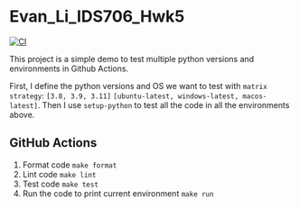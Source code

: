 # Evan_Li_IDS706_Hwk5

[![CI](https://github.com/bionicotaku/Evan_Li_IDS706_Hwk5/actions/workflows/ci.yml/badge.svg)](https://github.com/bionicotaku/Evan_Li_IDS706_Hwk5/actions/workflows/ci.yml)

This project is a simple demo to test multiple python versions and environments in Github Actions.

First, I define the python versions and OS we want to test with `matrix strategy`: `[3.8, 3.9, 3.11]` `[ubuntu-latest, windows-latest, macos-latest]`.
Then I use `setup-python` to test all the code in all the environments above.

## GitHub Actions
1. Format code `make format`
2. Lint code `make lint`
3. Test code `make test`
4. Run the code to print current environment `make run`
